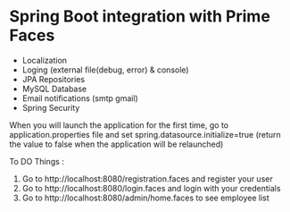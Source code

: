 # Spring Boot integration with Prime Faces
- Localization
- Loging (external file(debug, error) & console)
- JPA Repositories
- MySQL Database
- Email notifications (smtp gmail)
- Spring Security

When you will launch the application for the first time, go to application.properties file and set spring.datasource.initialize=true (return the value to false when the application will be relaunched)

To DO Things :
1. Go to http://localhost:8080/registration.faces and register your user
2. Go to http://localhost:8080/login.faces and login with your credentials
2. Go to http://localhost:8080/admin/home.faces to see employee list
